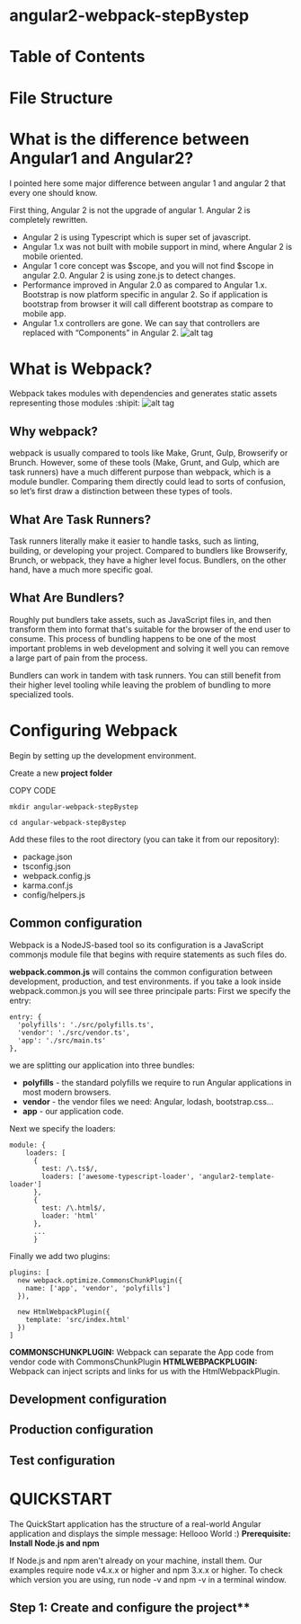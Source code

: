 # angular2-webpack-stepBystep

# Table of Contents
# File Structure
# What is the difference between Angular1 and Angular2?
I pointed here some major difference between angular 1 and angular 2 that every one should know.

First thing, Angular 2 is not the upgrade of angular 1. Angular 2 is completely rewritten.
- Angular 2 is using Typescript which is super set of javascript.
- Angular 1.x was not built with mobile support in mind, where Angular 2 is mobile oriented.
- Angular 1 core concept was $scope, and you will not find $scope in angular 2.0. Angular 2 is using zone.js to detect changes.
- Performance improved in Angular 2.0 as compared to Angular 1.x. Bootstrap is now platform specific in angular 2. So if application is bootstrap from browser it will call different bootstrap as compare to mobile app.
- Angular 1.x controllers are gone. We can say that controllers are replaced with “Components” in Angular 2.
![alt tag](https://qph.ec.quoracdn.net/main-qimg-c9beed549d710c65b99fe8799ef5123f?convert_to_webp=true)

# What is Webpack?
Webpack takes modules with dependencies and generates static assets representing those modules :shipit:
![alt tag](http://webpack.github.io/assets/what-is-webpack.png)

## Why webpack?
webpack is usually compared to tools like Make, Grunt, Gulp, Browserify or Brunch. However, some of these tools (Make, Grunt, and Gulp, which are task runners) have a much different purpose than webpack, which is a module bundler. Comparing them directly could lead to sorts of confusion, so let’s first draw a distinction between these types of tools.

## What Are Task Runners?
Task runners literally make it easier to handle tasks, such as linting, building, or developing your project. Compared to bundlers like Browserify, Brunch, or webpack, they have a higher level focus. Bundlers, on the other hand, have a much more specific goal.

## What Are Bundlers?
Roughly put bundlers take assets, such as JavaScript files in, and then transform them into format that's suitable for the browser of the end user to consume. This process of bundling happens to be one of the most important problems in web development and solving it well you can remove a large part of pain from the process.

Bundlers can work in tandem with task runners. You can still benefit from their higher level tooling while leaving the problem of bundling to more specialized tools.

# Configuring Webpack
Begin by setting up the development environment.

Create a new **project folder**

COPY CODE
```
mkdir angular-webpack-stepBystep
``` 
``` 
cd angular-webpack-stepBystep
```
Add these files to the root directory (you can take it from our repository):
- package.json
- tsconfig.json
- webpack.config.js
- karma.conf.js
- config/helpers.js

## Common configuration
Webpack is a NodeJS-based tool so its configuration is a JavaScript commonjs module file that begins with require statements as such files do.

**webpack.common.js** will contains the common configuration between development, production, and test environments.
if you take a look inside webpack.common.js you will see three principale parts:
First we specify the entry:
```
entry: {
  'polyfills': './src/polyfills.ts',
  'vendor': './src/vendor.ts',
  'app': './src/main.ts'
},
```
we are splitting our application into three bundles:
- **polyfills** - the standard polyfills we require to run Angular applications in most modern browsers.
- **vendor** - the vendor files we need: Angular, lodash, bootstrap.css...
- **app** - our application code.

Next we specify the loaders:
```
module: {
    loaders: [
      {
        test: /\.ts$/,
        loaders: ['awesome-typescript-loader', 'angular2-template-loader']
      },
      {
        test: /\.html$/,
        loader: 'html'
      },
      ...
      }
```
Finally we add two plugins:
```
plugins: [
  new webpack.optimize.CommonsChunkPlugin({
    name: ['app', 'vendor', 'polyfills']
  }),

  new HtmlWebpackPlugin({
    template: 'src/index.html'
  })
]
```
**COMMONSCHUNKPLUGIN:**
Webpack can separate the App code from vendor code with CommonsChunkPlugin
**HTMLWEBPACKPLUGIN:**
Webpack can inject scripts and links for us with the HtmlWebpackPlugin.


## Development configuration
## Production configuration
## Test configuration

# QUICKSTART
The QuickStart application has the structure of a real-world Angular application and displays the simple message: Hellooo World :)
**Prerequisite: Install Node.js and npm**

If Node.js and npm aren't already on your machine, install them. Our examples require node v4.x.x or higher and npm 3.x.x or higher. To check which version you are using, run node -v and npm -v in a terminal window.

## Step 1: Create and configure the project**
